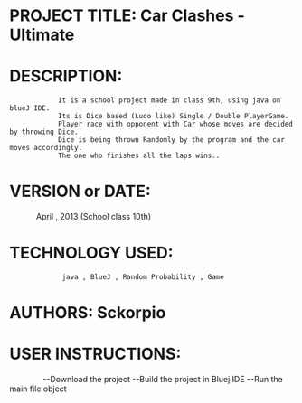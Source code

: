 
# PROJECT TITLE: Car Clashes -Ultimate

# DESCRIPTION:
                It is a school project made in class 9th, using java on blueJ IDE. 
                Its is Dice based (Ludo like) Single / Double PlayerGame.
                Player race with opponent with Car whose moves are decided by throwing Dice.
                Dice is being thrown Randomly by the program and the car moves accordingly.
                The one who finishes all the laps wins..

# VERSION or DATE:
                April , 2013 (School class 10th)

# TECHNOLOGY USED: 
                 java , BlueJ , Random Probability , Game

# AUTHORS: Sckorpio

# USER INSTRUCTIONS:
                  --Download the project
                  --Build the project in Bluej IDE
                  --Run the main file object


